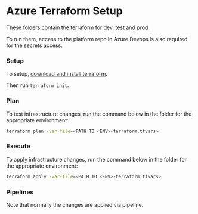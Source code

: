 # Azure Terraform Setup

These folders contain the terraform for dev, test and prod.

To run them, access to the platform repo in Azure Devops is also required for the secrets access.

### Setup

To setup, [download and install terraform](https://www.terraform.io/downloads.html).

Then run `terraform init`.

### Plan

To test infrastructure changes, run the command below in the folder for the appropriate environment:

```bash
terraform plan -var-file=<PATH TO <ENV>-terraform.tfvars>  
```

### Execute

To apply infrastructure changes, run the command below in the folder for the appropriate environment:

```bash
terraform apply -var-file=<PATH TO <ENV>-terraform.tfvars>  
```

### Pipelines

Note that normally the changes are applied via pipeline.
